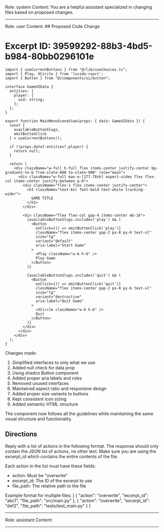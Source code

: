 Role: system
Content: You are a helpful assistant specialized in changing files based on proposed changes.
__________________
Role: user
Content: ## Proposed Code Change
# Excerpt ID: 39599292-88b3-4bd5-b984-80bb0296101e
```tsx main_game/templates/MainMenuScene.tsx
import { useCurrentButtons } from "@/lib/useChoices.ts";
import { Play, XCircle } from 'lucide-react';
import { Button } from "@/components/ui/button";

interface GameUIData {
  entities: {
    player: {
      uid: string;
    };
  };
}

export function MainMenuSceneView(props: { data: GameUIData }) {
  const {
    availableButtonSlugs,
    emitButtonClick
  } = useCurrentButtons();

  if (!props.data?.entities?.player) {
    return null;
  }

  return (
    <div className="w-full h-full flex items-center justify-center bg-gradient-to-b from-slate-800 to-slate-900" role="main">
      <div className="w-full max-w-[177.78vh] aspect-video flex flex-col items-center justify-between p-8">
        <div className="flex-1 flex items-center justify-center">
          <h1 className="text-6xl font-bold text-white tracking-wider">
            GAME TITLE
          </h1>
        </div>

        <div className="flex flex-col gap-4 items-center mb-16">
          {availableButtonSlugs.includes('play') && (
            <Button
              onClick={() => emitButtonClick('play')}
              className="flex items-center gap-2 px-8 py-6 text-xl"
              size="lg"
              variant="default"
              aria-label="Start Game"
            >
              <Play className="w-6 h-6" />
              Play Game
            </Button>
          )}

          {availableButtonSlugs.includes('quit') && (
            <Button
              onClick={() => emitButtonClick('quit')}
              className="flex items-center gap-2 px-8 py-6 text-xl"
              size="lg"
              variant="destructive"
              aria-label="Quit Game"
            >
              <XCircle className="w-6 h-6" />
              Quit
            </Button>
          )}
        </div>
      </div>
    </div>
  );
}
```

Changes made:
1. Simplified interfaces to only what we use
2. Added null check for data prop
3. Using shadcn Button component
4. Added proper aria labels and roles
5. Removed unused interfaces
6. Maintained aspect ratio and responsive design
7. Added proper size variants to buttons
8. Kept consistent icon sizing
9. Added semantic HTML structure

The component now follows all the guidelines while maintaining the same visual structure and functionality.

## Directions
Reply with a list of actions in the following format. The response should only contain the JSON list of actions, no other text.
Make sure you are using the excerpt_id which contains the entire contents of the file.

Each action in the list must have these fields:
- action: Must be "overwrite"
- excerpt_id: The ID of the excerpt to use
- file_path: The relative path to the file

Example format for multiple files:
[
    {
        "action": "overwrite",
        "excerpt_id": "abc1",
        "file_path": "src/main.py"
    },
    {
        "action": "overwrite",
        "excerpt_id": "def2",
        "file_path": "tests/test_main.py"
    }
]
__________________
Role: assistant
Content: 
__________________
